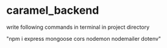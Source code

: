 # caramel_backend
write  following commands in terminal in project directory 
  
  
  "npm i express mongoose cors nodemon nodemailer dotenv" 

 
